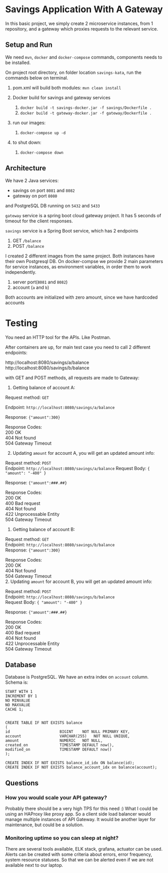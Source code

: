 # Savings Application With A Gateway

In this basic project, we simply create 2 microservice instances, from 1 repository, and a gateway which proxies requests to the relevant service.


## Setup and Run
We need `mvn`, `docker` and `docker-compose` commands, components needs to be installed.

On project root directory, on folder location `savings-kata`, run the commands below on terminal.

1. pom.xml will build both modules:
 `mvn clean install`

2. Docker build for savings and gateway services 
   1. `docker build -t savings-docker.jar -f savings/Dockerfile .`
   2. `docker build -t gateway-docker.jar -f gateway/Dockerfile .`
3. run our images: 
   1. `docker-compose up -d`
4. to shut down:
   1. `docker-compose down`
   

## Architecture

We have 2 Java services:
* savings on port `8081` and `8082`
* gateway on port `8080`

and PostgreSQL DB running on `5432` and `5433`

`gateway` service is a spring boot cloud gateway project. It has 5 seconds of timeout for the client responses. 

`savings` service is a Spring Boot service, which has 2 endpoints
1. GET `/balance`
2. POST `/balance`

I created 2 different images from the same project. 
Both instances have their own Postgresql DB.
On docker-compse we provide 2 main parameters for service instances, as environment variables, in order them to work independently.
1. server port(`8081` and `8082`)
2. account (`a` and `b`)

Both accounts are initialized with zero amount, since we have hardcoded accounts
# Testing

You need an HTTP tool for the APIs. Like Postman.

After containers are up, for main test case you need to call 2 different endpoints:

http://localhost:8080/savings/a/balance
http://localhost:8080/savings/b/balance

with GET and POST methods, all requests are made to Gateway:

1. Getting balance of account A:

Request method: `GET` 

Endpoint: `http://localhost:8080/savings/a/balance`

Response:
`{"amount":300}`

Response Codes:  
200 OK  
404 Not found  
504 Gateway Timeout

2. Updating `amount` for account A, you will get an updated amount info:

Request method: `POST`  
Endpoint: `http://localhost:8080/savings/a/balance`
Request Body:
`{
"amount": "-400"
}`

Response:
`{"amount":###.##}`

Response Codes:  
200 OK  
400 Bad request  
404 Not found  
422 Unprocessable Entity  
504 Gateway Timeout  


1. Getting balance of account B:

Request method: `GET`  
Endpoint: `http://localhost:8080/savings/b/balance`  
Response:
`{"amount":300}`  

Response Codes:  
200 OK  
404 Not found  
504 Gateway Timeout  
2. Updating `amount` for account B, you will get an updated amount info:

Request method: `POST`  
Endpoint: `http://localhost:8080/savings/b/balance`  
Request Body:
`{
"amount": "-400"
}`

Response:
`{"amount":###.##}`

Response Codes:  
200 OK  
400 Bad request  
404 Not found  
422 Unprocessable Entity  
504 Gateway Timeout  
 
## Database
Database is PostgreSQL. We have an extra index on `account` column.
Schema is:
```CREATE SEQUENCE seq_balance
START WITH 1
INCREMENT BY 1
NO MINVALUE
NO MAXVALUE
CACHE 1;


CREATE TABLE IF NOT EXISTS balance
(
id                      BIGINT    NOT NULL PRIMARY KEY,
account                 VARCHAR(255)   NOT NULL UNIQUE,
amount                  NUMERIC   NOT NULL,
created_on              TIMESTAMP DEFAULT now(),
modified_on             TIMESTAMP DEFAULT now()
);

CREATE INDEX IF NOT EXISTS balance_id_idx ON balance(id);
CREATE INDEX IF NOT EXISTS balance_account_idx on balance(account);
```

## Questions

### How you would scale your API gateway?
Probably there should be a very high TPS for this need :)
What I could be using an HAProxy like proxy app. So a client side load balancer would manage multiple instances of API Gateway. It would be another layer for maintenance, but could be a solution. 

### Monitoring uptime so you can sleep at night?

There are several tools available, ELK stack, grafana, actuator can be used.  
Alerts can be created with some criteria about errors, error frequency, system resource statuses. So that we can be alerted even if we are not available next to our laptop.
    